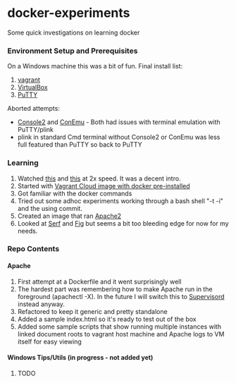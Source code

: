 docker-experiments
============

Some quick investigations on learning docker

### Environment Setup and Prerequisites

On a Windows machine this was a bit of fun.  Final install list:

1. [vagrant](http://www.vagrantup.com/)
2. [VirtualBox](https://www.virtualbox.org/)
3. [PuTTY](http://www.chiark.greenend.org.uk/~sgtatham/putty/download.html)

Aborted attempts:

* [Console2](http://sourceforge.net/projects/console/) and [ConEmu](http://sourceforge.net/projects/conemu/) - Both had issues with terminal emulation with PuTTY/plink
* plink in standard Cmd terminal without Console2 or ConEmu was less full featured than PuTTY so back to PuTTY

### Learning

1. Watched [this](https://www.youtube.com/watch?v=VeiUjkiqo9E&list=WLzotobpjJdnbp-67c6o-rcjEHt6w2MgFm) and [this](https://www.youtube.com/watch?v=Q5POuMHxW-0&list=WLzotobpjJdnbp-67c6o-rcjEHt6w2MgFm) at 2x speed.  It was a decent intro.
2. Started with [Vagrant Cloud image with docker pre-installed](https://vagrantcloud.com/stamm/precise64-docker)
3. Got familiar with the docker commands
4. Tried out some adhoc experiments working through a bash shell "-t -i" and the using commit.
5. Created an image that ran [Apache2](https://github.com/alecl/docker-experiments/tree/master/apache2) 
6. Looked at [Serf](http://www.serfdom.io/) and [Fig](http://orchardup.github.io/fig/index.html) but seems a bit too bleeding edge for now for my needs.


### Repo Contents

#### Apache
1. First attempt at a Dockerfile and it went surprisingly well
2. The hardest part was remembering how to make Apache run in the foreground (apachectl -X).  In the future I will switch this to [Supervisord](http://docs.docker.io/en/latest/examples/using_supervisord/ ) instead anyway.
3. Refactored to keep it generic and pretty standalone
4. Added a sample index.html so it's ready to test out of the box
5. Added some sample scripts that show running multiple instances with linked document roots to vagrant host machine and Apache logs to VM itself for easy viewing

#### Windows Tips/Utils (in progress - not added yet)
1. TODO